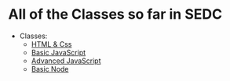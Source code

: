 # All of the Classes so far in SEDC

- Classes:
  - [HTML & Css](/Html%20%26%20Css/)
  - [Basic JavaScript](/Basic%20JavaScript/)
  - [Advanced JavaScript](/Advanced%20JavaScript/)
  - [Basic Node](/Node%20JS/)
